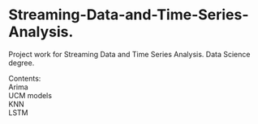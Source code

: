 # Streaming-Data-and-Time-Series-Analysis.
Project work for Streaming Data and Time Series Analysis. Data Science degree. 

Contents:\
Arima\
UCM models\
KNN\
LSTM
